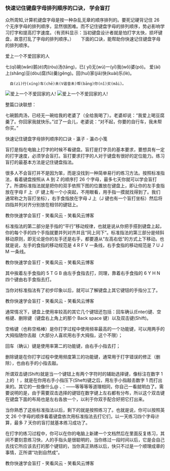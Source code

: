 <!--
 * @Author: zhangyu
 * @Email: zhangdulin@outlook.com
 * @Date: 2021-07-10 13:50:04
 * @LastEditors: zhangyu
 * @LastEditTime: 2021-07-10 14:05:28
 * @Description:
-->

### 快速记住键盘字母排列顺序的口诀， 学会盲打

众所周知,计算机键盘字母是按一种杂乱无章的顺序排列的。要死记硬背记住 26 个无序字母的排列顺序，显然很困难。而不记住键盘字母的排列顺序，势必影响学习打字和提高打字速度。（有资料显示：当初键盘设计者就是怕打字太快，损坏键盘，故意打乱了字母的排列顺序。）
　 下面的口诀，能帮助你快速记住键盘字母的排列顺序。

爱上一个不爱回家的人

七(qī)碗(wǎn)鹅(é)肉(ròu)汤(tāng)，已( yǐ)无(wú)一(yī)我(wǒ)婆(pó)。
爱(ài)上(shǎng)豆(dòu)腐(fǔ)羹(gēng)。回(huí)家(jiā)快(kuài)乐(lè)。

      自(zì)行(xíng)车(chē)未(V谐音未)帮(bāng)你(nǐ)买(mǎi)。

![爱上一个不爱回家的人!](/dulinyu-blog/key/54994143_1.jpg "爱上一个不爱回家的人")
![爱上一个不爱回家的人!](/dulinyu-blog/key/54994143_3.gif "爱上一个不爱回家的人")

整篇口诀联想：

七碗鹅肉汤，已经无一碗给我的老婆了（全给我喝了）。老婆却说：“我爱上喝豆腐羹了。你回家我就快乐。”过了一会儿，老婆说：“对不起，你要的自行车，我未帮你买。”

快速记住键盘字母排列顺序的口诀 - 瀛子 - 瀛の小笺

盲打是指在电脑上打字的时候不看键盘。盲打是打字员的基本要求，要想具有一定的打字速度，必须学会盲打。盲打要求打字的人对于键盘有很好的定位能力。练习盲打的最基本方法是记住键盘指法。

很多人不会盲打并不是因为笨，而是没找到一种简单易行的练习方法。按照标准指法，看着键盘按照从 A 到 Z 的顺序打 26 个字母，最多七天你就可以学会盲打了。所谓标准指法就是把你的双手依照下图的位置放在键盘上，即让你的左手食指放在字母 F 上（F 键上有一个小突起，不用眼看，用手指一摸就找得到了。我们通常称之为盲打坐标），右手食指放在字母 J 上（J 键也有一个盲打坐标）然后将四指并列对齐分别放在相邻的键钮上。

教你快速学会盲打 - 笑看风云 - 笑看风云博客

标准指法的第二部分是手指的“平行”移动规律，也就是说从你把手搭到键盘上起，你的每个手的四个手指就要并列对齐并且“同上同下”。标准指法的第三部分是倾斜移动原则，即无论是你的左手还是右手，都要遵从“左高右低”的方式上下移动。也就是说，左手的食指的移动规范是 4 R F V 一条线，右手食指的移动规范是 7 U J M 一条线。

教你快速学会盲打 - 笑看风云 - 笑看风云博客

其中挨着左手食指的 5 T G B 由左手食指去打，同理，靠着右手食指的 6 Y H N 四个键由右手食指去打。

当你对标准指法有了初步印象以后，就可以了解键盘上其它键钮的手指分工了。

教你快速学会盲打 - 笑看风云 - 笑看风云博客

通常情况下，键盘上使用率较高的其它几个键钮还包括：回车确认(Enter)键、空格键、删除键（键盘右上角上的那个 Back space 键）以及双击键(Shift)。

空格键（也称空格棒）是你打字过程中使用频率最高的一个功能键，可以用两手的大拇指随你去敲（大部分人喜欢用右手大拇指，这个不限）；

回车（确认）键是使用率第二的功能键，由右手小指去打；

删除键是在你打字过程中使用频度第三的功能键，通常用于打字错误的修正（删除），也由右手的小指去敲。

所谓双击键(Shift)就是当一个键钮上有两个字符时的辅助选择键，像标注在数字 1 上的 ！，就是在你用右手小指压下(Sheft)键之后，用左手小指敲击数字 1 而打出来的。其它的一些像什么@ 、：——等等等等道理相同，你自己一看就明白了。需要说明的是，由于需要双击选择的键钮在数字键上左右都有分布，所以这个双击键在键盘下面的布局也是左右各放一个，以利于你双手配合好把它打出来。

当你熟悉了这些标准指法以后，剩下的就是按照练习了。也就是说，你可以按照英文 26 个字母的顺序看着键盘依次用标准指法去打它们，以一天练习四个字母计算，最多 7 天你的盲打就基本练习成功了。

在打字的练习过程中，你可以在你的电脑上新建一个文档然后在里面反复练习，其间不要刻意练习快，人的手指头是很聪明的，当你练过一段时间以后，它是会自己去找它所应该去打的那个键钮的，当你真正熟练以后，快只不过是一个顺理成章的事情，正所谓“功到自然成”。

教你快速学会盲打 - 笑看风云 - 笑看风云博客
<Valine />
